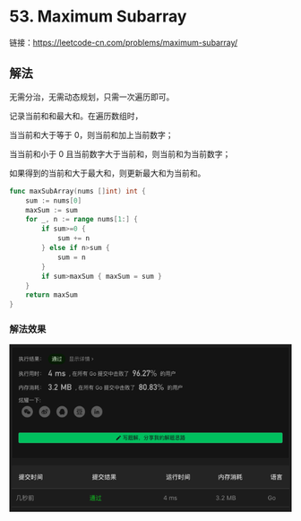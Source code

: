 # 53. Maximum Subarray

链接：https://leetcode-cn.com/problems/maximum-subarray/

## 解法

无需分治，无需动态规划，只需一次遍历即可。

记录当前和和最大和。在遍历数组时，

当当前和大于等于 0，则当前和加上当前数字；

当当前和小于 0 且当前数字大于当前和，则当前和为当前数字；

如果得到的当前和大于最大和，则更新最大和为当前和。

```go
func maxSubArray(nums []int) int {
    sum := nums[0]
    maxSum := sum
    for _, n := range nums[1:] {
        if sum>=0 {
            sum += n
        } else if n>sum {
            sum = n
        }
        if sum>maxSum { maxSum = sum }
    }
    return maxSum
}
```

### 解法效果

![53_maximum_subarray](./img/53_maximum_subarray.png)